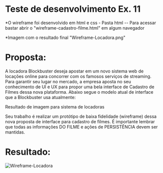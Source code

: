 # Teste de desenvolvimento Ex. 11

*O wireframe foi desenvolvido em html e css - Pasta html
-- Para acessar bastar abrir o "wireframe-cadastro-filme.html" em algum navegador

*Imagem com o resultado final "Wireframe-Locadora.png"

# Proposta:
A locadora Blockbuster deseja apostar em um novo sistema web de locações online para concorrer com os famosos serviços de streaming. Para garantir seu lugar no mercado, a empresa aposta no seu conhecimento de UI e UX para propor uma bela interface de Cadastro de Filmes dessa nova plataforma. Abaixo segue o modelo atual de interface que a Blockbuster usa atualmente: 

 

Resultado de imagem para sistema de locadoras 

 

Seu trabalho é realizar um protótipo de baixa fidelidade (wireframe) dessa nova proposta de interface para cadastro de filmes. É importante lembrar que todas as informações DO FILME e ações de PERSISTÊNCIA devem ser mantidas. 

# Resultado: 

![Wireframe-Locadora](https://user-images.githubusercontent.com/42192877/140579476-1bfecadd-5181-4609-91c0-45e1c555ae81.png)

